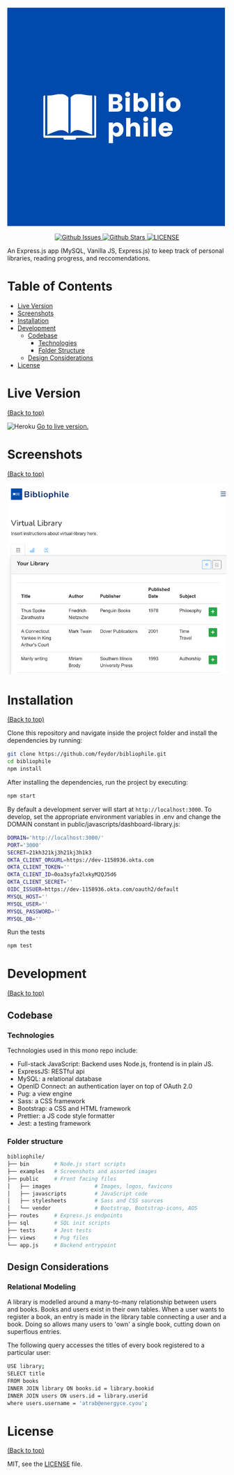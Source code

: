![](./public/images/logo.png)

<p align="center">
  <a href="" target="_blank">
    <img alt="Github Issues" src="https://img.shields.io/github/issues/feydor/bibliophile" />
  </a>
  <a href="" target="_blank">
    <img alt="Github Stars" src="https://img.shields.io/github/stars/feydor/bibliophile" />
  </a>
  <a href="https://github.com/feydor/bibliophile/master/LICENSE" target="_blank">
    <img alt="LICENSE" src="https://img.shields.io/github/license/feydor/bibliophile" />
  </a>
</p>

An Express.js app (MySQL, Vanilla JS, Express.js) to keep track of personal libraries, reading progress, and reccomendations.

# Table of Contents

- [Live Version](#liveversion)
- [Screenshots](#screenshots)
- [Installation](#installation)
- [Development](#development)
  - [Codebase](#codebase)
    - [Technologies](#technologies)
    - [Folder Structure](#folder-structure)
  - [Design Considerations](#design-considerations)
- [License](#license)

# Live Version
[(Back to top)](#table-of-contents)

![Heroku](https://heroku-badges.herokuapp.com/?app=bibliophile-library&root=index.html)
[Go to live version.](https://bibliophile-library.herokuapp.com/)

# Screenshots
[(Back to top)](#table-of-contents)

![mobile-dashboard](/examples/mobile-dashboard.png "mb-dashboard")

# Installation
[(Back to top)](#table-of-contents)

Clone this repository and navigate inside the project folder and install the dependencies by running:

```sh
git clone https://github.com/feydor/bibliophile.git
cd bibliophile
npm install
```

After installing the dependencies, run the project by executing:

```sh
npm start
```
By default a development server will start at ``http://localhost:3000``. 
To develop, set the appropriate environment variables in .env and change the DOMAIN constant in public/javascripts/dashboard-library.js:

```sh
DOMAIN='http://localhost:3000/'
PORT='3000'
SECRET=21kh321kj3h21kj3h1k3
OKTA_CLIENT_ORGURL=https://dev-1158936.okta.com
OKTA_CLIENT_TOKEN=''
OKTA_CLIENT_ID=0oa3syfa2lxkyM2QJ5d6
OKTA_CLIENT_SECRET=''
OIDC_ISSUER=https://dev-1158936.okta.com/oauth2/default
MYSQL_HOST=''
MYSQL_USER=''
MYSQL_PASSWORD=''
MYSQL_DB=''
```
Run the tests

```sh
npm test
```

# Development
[(Back to top)](#table-of-contents)
## Codebase
### Technologies
Technologies used in this mono repo include:

- Full-stack JavaScript: Backend uses Node.js, frontend is in plain JS.
- ExpressJS: RESTful api
- MySQL: a relational database
- OpenID Connect: an authentication layer on top of OAuth 2.0
- Pug: a view engine
- Sass: a CSS framework
- Bootstrap: a CSS and HTML framework
- Prettier: a JS code style formatter
- Jest: a testing framework

### Folder structure

```sh
bibliophile/
├── bin        # Node.js start scripts
├── examples   # Screenshots and assorted images
├── public     # Front facing files
│   ├── images              # Images, logos, favicons
│   ├── javascripts         # JavaScript code
│   ├── stylesheets         # Sass and CSS sources
│   └── vendor              # Bootstrap, Bootstrap-icons, AOS
├── routes     # Express.js endpoints
├── sql        # SQL init scripts
├── tests      # Jest tests
├── views      # Pug files
└── app.js     # Backend entrypoint
```

## Design Considerations

### Relational Modeling
A library is modelled around a many-to-many relationship between users and books. Books and users exist in their own tables. When a user wants to register a book, an entry is made in the library table connecting a user and a book. Doing so allows many users to 'own' a single book, cutting down on superflous entries. 

The following query accesses the titles of every book registered to a particular user:
```sh
USE library;
SELECT title
FROM books 
INNER JOIN library ON books.id = library.bookid
INNER JOIN users ON users.id = library.userid
where users.username = 'atrab@energyce.cyou';
```

# License
[(Back to top)](#table-of-contents)

MIT, see the [LICENSE](./LICENSE) file.
